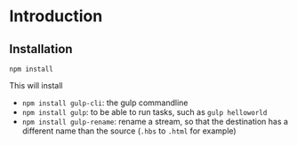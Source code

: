 # Introduction

## Installation

```
npm install
```

This will install
* ```npm install gulp-cli```: the gulp commandline
* ```npm install gulp```: to be able to run tasks, such as ```gulp helloworld```
* ```npm install gulp-rename```:
  rename a stream, so that the destination has a different name than the source
  (```.hbs``` to ```.html``` for example)
